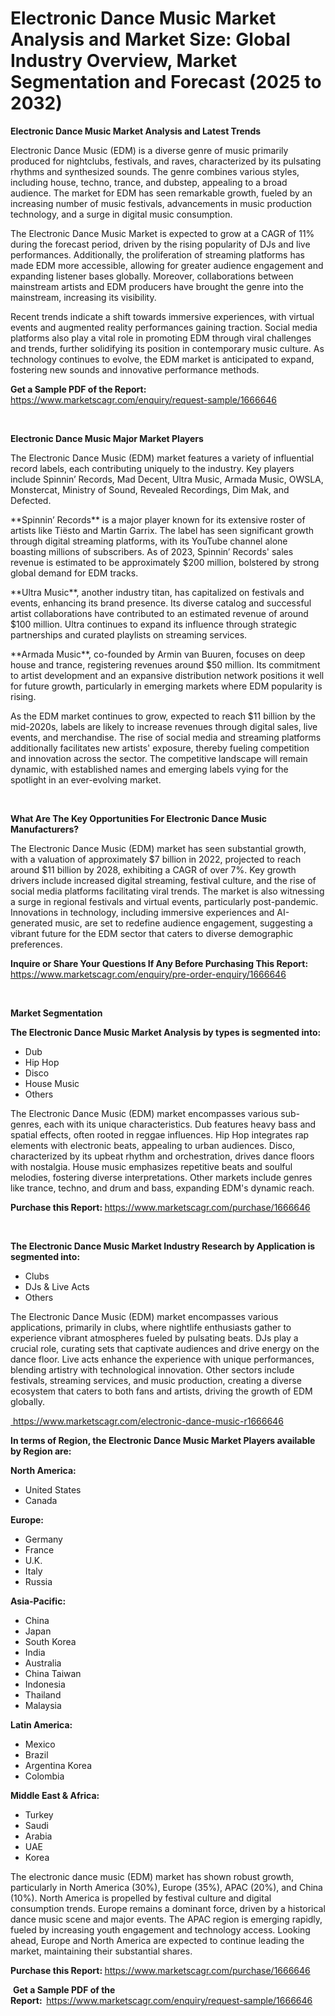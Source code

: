 <p><h1>Electronic Dance Music Market Analysis and Market Size: Global Industry Overview, Market Segmentation and Forecast (2025 to 2032)</h1></p><p><strong>Electronic Dance Music Market Analysis and Latest Trends</strong></p>
<p><p>Electronic Dance Music (EDM) is a diverse genre of music primarily produced for nightclubs, festivals, and raves, characterized by its pulsating rhythms and synthesized sounds. The genre combines various styles, including house, techno, trance, and dubstep, appealing to a broad audience. The market for EDM has seen remarkable growth, fueled by an increasing number of music festivals, advancements in music production technology, and a surge in digital music consumption.</p><p>The Electronic Dance Music Market is expected to grow at a CAGR of 11% during the forecast period, driven by the rising popularity of DJs and live performances. Additionally, the proliferation of streaming platforms has made EDM more accessible, allowing for greater audience engagement and expanding listener bases globally. Moreover, collaborations between mainstream artists and EDM producers have brought the genre into the mainstream, increasing its visibility.</p><p>Recent trends indicate a shift towards immersive experiences, with virtual events and augmented reality performances gaining traction. Social media platforms also play a vital role in promoting EDM through viral challenges and trends, further solidifying its position in contemporary music culture. As technology continues to evolve, the EDM market is anticipated to expand, fostering new sounds and innovative performance methods.</p></p>
<p><strong>Get a Sample PDF of the Report:&nbsp;</strong> <a href="https://www.marketscagr.com/enquiry/request-sample/1666646?utm_campaign=3105&utm_medium=2&utm_source=Github&utm_content=ia&utm_term=16042025&utm_id=electronic-dance-music">https://www.marketscagr.com/enquiry/request-sample/1666646</a></p>
<p>&nbsp;</p>
<p><strong>Electronic Dance Music Major Market Players</strong></p>
<p><p>The Electronic Dance Music (EDM) market features a variety of influential record labels, each contributing uniquely to the industry. Key players include Spinnin’ Records, Mad Decent, Ultra Music, Armada Music, OWSLA, Monstercat, Ministry of Sound, Revealed Recordings, Dim Mak, and Defected.</p><p>**Spinnin’ Records** is a major player known for its extensive roster of artists like Tiësto and Martin Garrix. The label has seen significant growth through digital streaming platforms, with its YouTube channel alone boasting millions of subscribers. As of 2023, Spinnin’ Records' sales revenue is estimated to be approximately $200 million, bolstered by strong global demand for EDM tracks.</p><p>**Ultra Music**, another industry titan, has capitalized on festivals and events, enhancing its brand presence. Its diverse catalog and successful artist collaborations have contributed to an estimated revenue of around $100 million. Ultra continues to expand its influence through strategic partnerships and curated playlists on streaming services.</p><p>**Armada Music**, co-founded by Armin van Buuren, focuses on deep house and trance, registering revenues around $50 million. Its commitment to artist development and an expansive distribution network positions it well for future growth, particularly in emerging markets where EDM popularity is rising.</p><p>As the EDM market continues to grow, expected to reach $11 billion by the mid-2020s, labels are likely to increase revenues through digital sales, live events, and merchandise. The rise of social media and streaming platforms additionally facilitates new artists' exposure, thereby fueling competition and innovation across the sector. The competitive landscape will remain dynamic, with established names and emerging labels vying for the spotlight in an ever-evolving market.</p></p>
<p>&nbsp;</p>
<p><strong>What Are The Key Opportunities For Electronic Dance Music Manufacturers?</strong></p>
<p><p>The Electronic Dance Music (EDM) market has seen substantial growth, with a valuation of approximately $7 billion in 2022, projected to reach around $11 billion by 2028, exhibiting a CAGR of over 7%. Key growth drivers include increased digital streaming, festival culture, and the rise of social media platforms facilitating viral trends. The market is also witnessing a surge in regional festivals and virtual events, particularly post-pandemic. Innovations in technology, including immersive experiences and AI-generated music, are set to redefine audience engagement, suggesting a vibrant future for the EDM sector that caters to diverse demographic preferences.</p></p>
<p><strong>Inquire or Share Your Questions If Any Before Purchasing This Report:</strong> <a href="https://www.marketscagr.com/enquiry/pre-order-enquiry/1666646?utm_campaign=3105&utm_medium=2&utm_source=Github&utm_content=ia&utm_term=16042025&utm_id=electronic-dance-music">https://www.marketscagr.com/enquiry/pre-order-enquiry/1666646</a></p>
<p>&nbsp;</p>
<p><strong>Market Segmentation</strong></p>
<p><strong>The Electronic Dance Music Market Analysis by types is segmented into:</strong></p>
<p><ul><li>Dub</li><li>Hip Hop</li><li>Disco</li><li>House Music</li><li>Others</li></ul></p>
<p><p>The Electronic Dance Music (EDM) market encompasses various sub-genres, each with its unique characteristics. Dub features heavy bass and spatial effects, often rooted in reggae influences. Hip Hop integrates rap elements with electronic beats, appealing to urban audiences. Disco, characterized by its upbeat rhythm and orchestration, drives dance floors with nostalgia. House music emphasizes repetitive beats and soulful melodies, fostering diverse interpretations. Other markets include genres like trance, techno, and drum and bass, expanding EDM's dynamic reach.</p></p>
<p><strong>Purchase this Report:&nbsp;</strong><a href="https://www.marketscagr.com/purchase/1666646?utm_campaign=3105&utm_medium=2&utm_source=Github&utm_content=ia&utm_term=16042025&utm_id=electronic-dance-music">https://www.marketscagr.com/purchase/1666646</a></p>
<p>&nbsp;</p>
<p><strong>The Electronic Dance Music Market Industry Research by Application is segmented into:</strong></p>
<p><ul><li>Clubs</li><li>DJs & Live Acts</li><li>Others</li></ul></p>
<p><p>The Electronic Dance Music (EDM) market encompasses various applications, primarily in clubs, where nightlife enthusiasts gather to experience vibrant atmospheres fueled by pulsating beats. DJs play a crucial role, curating sets that captivate audiences and drive energy on the dance floor. Live acts enhance the experience with unique performances, blending artistry with technological innovation. Other sectors include festivals, streaming services, and music production, creating a diverse ecosystem that caters to both fans and artists, driving the growth of EDM globally.</p></p>
<p><a href="https://www.marketscagr.com/electronic-dance-music-r1666646?utm_campaign=3105&utm_medium=2&utm_source=Github&utm_content=ia&utm_term=16042025&utm_id=electronic-dance-music">&nbsp;https://www.marketscagr.com/electronic-dance-music-r1666646</a></p>
<p><strong>In terms of Region, the Electronic Dance Music Market Players available by Region are:</strong></p>
<p>
    <p> <strong> North America: </strong>
        <ul>
            <li>United States</li>
            <li>Canada</li>
        </ul>
        </p> 
    <p> <strong> Europe: </strong>
        <ul>
            <li>Germany</li>
            <li>France</li>
            <li>U.K.</li>
            <li>Italy</li>
            <li>Russia</li>
        </ul>
        </p> 
    <p> <strong> Asia-Pacific: </strong>
        <ul>
            <li>China</li>
            <li>Japan</li>
            <li>South Korea</li>
            <li>India</li>
            <li>Australia</li>
            <li>China Taiwan</li>
            <li>Indonesia</li>
            <li>Thailand</li>
            <li>Malaysia</li>
        </ul>
        </p> 
    <p> <strong> Latin America: </strong>
        <ul>
            <li>Mexico</li>
            <li>Brazil</li>
            <li>Argentina Korea</li>
            <li>Colombia</li>
        </ul>
        </p> 
    <p> <strong> Middle East & Africa: </strong>
        <ul>
            <li>Turkey</li>
            <li>Saudi</li>
            <li>Arabia</li>
            <li>UAE</li>
            <li>Korea</li>
        </ul>
    </p>
    </p>
<p><p>The electronic dance music (EDM) market has shown robust growth, particularly in North America (30%), Europe (35%), APAC (20%), and China (10%). North America is propelled by festival culture and digital consumption trends. Europe remains a dominant force, driven by a historical dance music scene and major events. The APAC region is emerging rapidly, fueled by increasing youth engagement and technology access. Looking ahead, Europe and North America are expected to continue leading the market, maintaining their substantial shares.</p></p>
<p><strong>Purchase this Report: </strong><a href="https://www.marketscagr.com/purchase/1666646?utm_campaign=3105&utm_medium=2&utm_source=Github&utm_content=ia&utm_term=16042025&utm_id=electronic-dance-music">https://www.marketscagr.com/purchase/1666646</a></p>
<p>&nbsp;<strong>Get a Sample PDF of the Report:&nbsp;&nbsp;</strong><a href="https://www.marketscagr.com/enquiry/request-sample/1666646?utm_campaign=3105&utm_medium=2&utm_source=Github&utm_content=ia&utm_term=16042025&utm_id=electronic-dance-music">https://www.marketscagr.com/enquiry/request-sample/1666646</a></p>
<p><strong></strong></p>
<p><p></p><p></p><p></p></p>